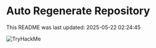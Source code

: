 # Auto Regenerate Repository

This README was last updated: 2025-05-22 02:24:45

 ![TryHackMe](https://tryhackme.com/badge/533634)
